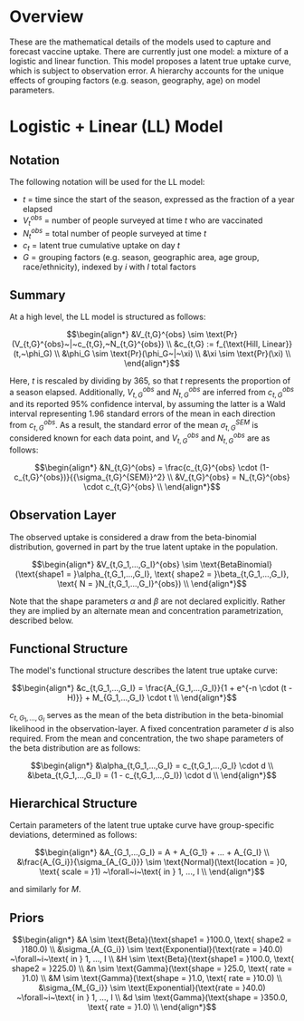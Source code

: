 # Overview

These are the mathematical details of the models used to capture and forecast vaccine uptake. There are currently just one model: a mixture of a logistic and linear function. This model proposes a latent true uptake curve, which is subject to observation error. A hierarchy accounts for the unique effects of grouping factors (e.g. season, geography, age) on model parameters.

# Logistic + Linear (LL) Model

## Notation

The following notation will be used for the LL model:
- $t$ = time since the start of the season, expressed as the fraction of a year elapsed
- $V_t^{obs}$ = number of people surveyed at time $t$ who are vaccinated
- $N_t^{obs}$ = total number of people surveyed at time $t$
- $c_t$ = latent true cumulative uptake on day $t$
- $G$ = grouping factors (e.g. season, geographic area, age group, race/ethnicity), indexed by $i$ with $I$ total factors

## Summary

At a high level, the LL model is structured as follows:

```math
\begin{align*}
&V_{t,G}^{obs} \sim \text{Pr}(V_{t,G}^{obs}~|~c_{t,G},~N_{t,G}^{obs}) \\
&c_{t,G} := f_{\text{Hill, Linear}}(t,~\phi_G) \\
&\phi_G \sim \text{Pr}(\phi_G~|~\xi) \\
&\xi \sim \text{Pr}(\xi) \\
\end{align*}
```

Here, $t$ is rescaled by dividing by 365, so that $t$ represents the proportion of a season elapsed. Additionally, $V_{t,G}^{obs}$ and $N_{t,G}^{obs}$ are inferred from $c_{t,G}^{obs}$ and its reported 95% confidence interval, by assuming the latter is a Wald interval representing $1.96$ standard errors of the mean in each direction from $c_{t,G}^{obs}$. As a result, the standard error of the mean $\sigma_{t,G}^{SEM}$ is considered known for each data point, and $V_{t,G}^{obs}$ and $N_{t,G}^{obs}$ are as follows:

```math
\begin{align*}
&N_{t,G}^{obs} = \frac{c_{t,G}^{obs} \cdot (1-c_{t,G}^{obs})}{{\sigma_{t,G}^{SEM}}^2} \\
&V_{t,G}^{obs} = N_{t,G}^{obs} \cdot c_{t,G}^{obs} \\
\end{align*}
```

## Observation Layer

The observed uptake is considered a draw from the beta-binomial distribution, governed in part by the true latent uptake in the population.

```math
\begin{align*}
&V_{t,G_1,...,G_I}^{obs} \sim \text{BetaBinomial}(\text{shape1 = }\alpha_{t,G_1,...,G_I}, \text{ shape2 = }\beta_{t,G_1,...,G_I}, \text{ N = }N_{t,G_1,...,G_I}^{obs}) \\
\end{align*}
```

Note that the shape parameters $\alpha$ and $\beta$ are not declared explicitly. Rather they are implied by an alternate mean and concentration parametrization, described below.

## Functional Structure

The model's functional structure describes the latent true uptake curve:

```math
\begin{align*}
&c_{t,G_1,...,G_I} = \frac{A_{G_1,...,G_I}}{1 + e^{-n \cdot (t - H)}} + M_{G_1,...,G_I} \cdot t \\
\end{align*}
```

 $c_{t,G_1,...,G_I}$ serves as the mean of the beta distribution in the beta-binomial likelihood in the observation-layer. A fixed concentration parameter $d$ is also required. From the mean and concentration, the two shape parameters of the beta distribution are as follows:

```math
\begin{align*}
&\alpha_{t,G_1,...,G_I} = c_{t,G_1,...,G_I} \cdot d \\
&\beta_{t,G_1,...,G_I} = (1 - c_{t,G_1,...,G_I}) \cdot d \\
\end{align*}
```

## Hierarchical Structure

Certain parameters of the latent true uptake curve have group-specific deviations, determined as follows:

```math
\begin{align*}
&A_{G_1,...,G_I} = A + A_{G_1} + ... + A_{G_I} \\
&\frac{A_{G_i}}{\sigma_{A_{G_i}}} \sim \text{Normal}(\text{location = }0, \text{ scale = }1) ~\forall~i~\text{ in } 1, ..., I \\
\end{align*}
```

and similarly for $M$.

## Priors

```math
\begin{align*}
&A \sim \text{Beta}(\text{shape1 = }100.0, \text{ shape2 = }180.0) \\
&\sigma_{A_{G_i}} \sim \text{Exponential}(\text{rate = }40.0) ~\forall~i~\text{ in } 1, ..., I \\
&H \sim \text{Beta}(\text{shape1 = }100.0, \text{ shape2 = }225.0) \\
&n \sim \text{Gamma}(\text{shape = }25.0, \text{ rate = }1.0) \\
&M \sim \text{Gamma}(\text{shape = }1.0, \text{ rate = }10.0) \\
&\sigma_{M_{G_i}} \sim \text{Exponential}(\text{rate = }40.0) ~\forall~i~\text{ in } 1, ..., I \\
&d \sim \text{Gamma}(\text{shape = }350.0, \text{ rate = }1.0) \\
\end{align*}
```
